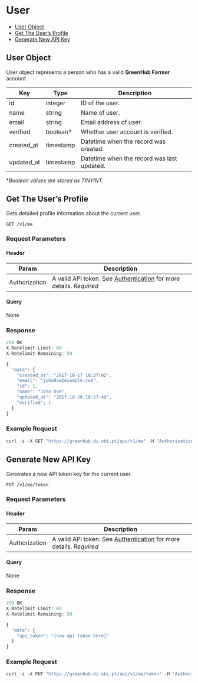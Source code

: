 # User

- [User Object](#user-object)
- [Get The User’s Profile](#get-the-users-profile)
- [Generate New API Key](#generate-new-api-key)

## User Object

User object represents a person who has a valid **GreenHub Farmer** account.

| Key        | Type      | Description                                |
| ---------- | --------- | ------------------------------------------ |
| id         | integer   | ID of the user.                            |
| name       | string    | Name of user.                              |
| email      | string    | Email address of user.                     |
| verified   | boolean*  | Whether user account is verified.          |
| created_at | timestamp | Datetime when the record was created.      |
| updated_at | timestamp | Datetime when the record was last updated. |

**Boolean values are stored as TINYINT.*

## Get The User’s Profile

Gets detailed profile information about the current user.

```
GET /v1/me
```

### Request Parameters

#### Header

| Param         | Description                                                                |
| ------------- | --------------------------------------------------------------------------------------- |
| Authorization | A valid API token. See [Authentication](authentication.md) for more details. *Required* |

#### Query

None

### Response

```javascript
200 OK
X-Ratelimit-Limit: 60
X-Ratelimit-Remaining: 59
```

```javascript
{
  "data": {
    "created_at": "2017-10-17 18:27:02", 
    "email": "johndoe@example.com", 
    "id": 1, 
    "name": "John Doe", 
    "updated_at": "2017-10-26 18:27:49", 
    "verified": 1
  }
}
```

### Example Request

```javascript
curl -i -X GET "https://greenhub.di.ubi.pt/api/v1/me" -H "Authorization: Bearer {your api key}"
```

## Generate New API Key

Generates a new API token key for the current user.

```
PUT /v1/me/token
```

### Request Parameters

#### Header

| Param         | Description                                                                |
| ------------- | --------------------------------------------------------------------------------------- |
| Authorization | A valid API token. See [Authentication](authentication.md) for more details. *Required* |

#### Query

None

### Response

```javascript
200 OK
X-Ratelimit-Limit: 60
X-Ratelimit-Remaining: 59
```

```javascript
{
  "data": {
    "api_token": "{new api token here}"
  }
}
```

### Example Request

```javascript
curl -i -X PUT "https://greenhub.di.ubi.pt/api/v1/me/token" -H "Authorization: Bearer {your api key}"
```